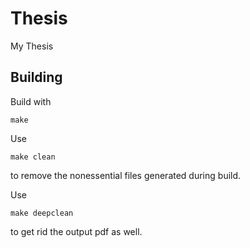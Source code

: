 # Thesis
My Thesis

## Building
Build with 

```
make
```

Use 

```
make clean
```

to remove the nonessential files generated during build.

Use 
```
make deepclean
``` 

to get rid the output pdf as well.
